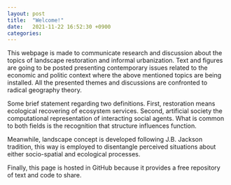 ```yaml
---
layout: post
title:  "Welcome!"
date:   2021-11-22 16:52:30 +0900
categories: 
---
```

This webpage is made to communicate research and discussion about the topics of landscape restoration and informal urbanization. Text and figures are going to be posted presenting contemporary issues related to the economic and politic context where the above mentioned topics are being installed. All the presented themes and discussions are confronted to radical geography theory.

Some brief statement regarding two definitions. First, restoration means ecological recovering of ecosystem services. Second, artificial society the computational representation of interacting social agents. What is common to both fields is the recognition that structure influences function.

Meanwhile, landscape concept is developed following J.B. Jackson tradition, this way is employed to disentangle perceived situations about either socio-spatial and ecological processes.

Finally, this page is hosted in GitHub because it provides a free repository of text and code to share.
